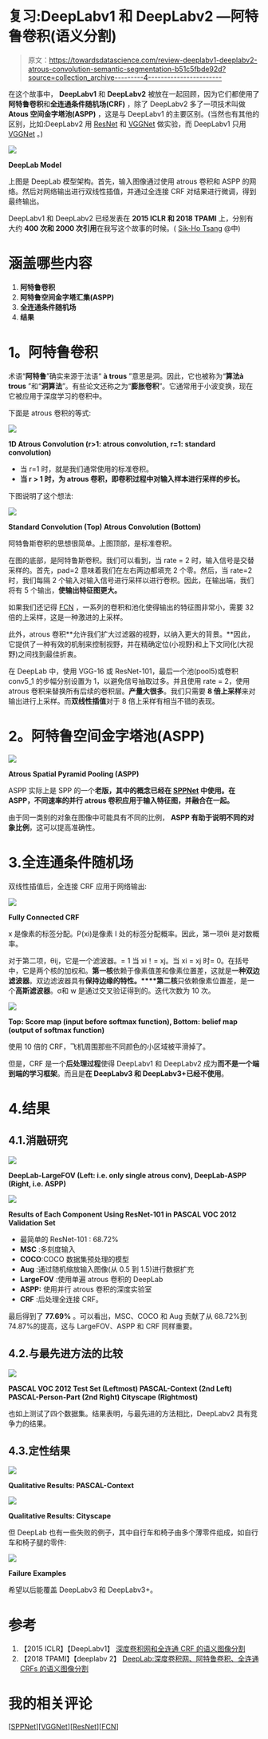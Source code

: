 # 复习:DeepLabv1 和 DeepLabv2 —阿特鲁卷积(语义分割)

> 原文：<https://towardsdatascience.com/review-deeplabv1-deeplabv2-atrous-convolution-semantic-segmentation-b51c5fbde92d?source=collection_archive---------4----------------------->

在这个故事中， **DeepLabv1** 和 **DeepLabv2** 被放在一起回顾，因为它们都使用了**阿特鲁卷积**和**全连通条件随机场(CRF)** ，除了 DeepLabv2 多了一项技术叫做 **Atous 空间金字塔池(ASPP)** ，这是与 DeepLabv1 的主要区别。(当然也有其他的区别，比如:DeepLabv2 用 [ResNet](/review-resnet-winner-of-ilsvrc-2015-image-classification-localization-detection-e39402bfa5d8) 和 [VGGNet](https://medium.com/coinmonks/paper-review-of-vggnet-1st-runner-up-of-ilsvlc-2014-image-classification-d02355543a11) 做实验，而 DeepLabv1 只用 [VGGNet](https://medium.com/coinmonks/paper-review-of-vggnet-1st-runner-up-of-ilsvlc-2014-image-classification-d02355543a11) 。)

![](img/61eeea2215224f184e94a88331394b96.png)

**DeepLab Model**

上图是 DeepLab 模型架构。首先，输入图像通过使用 atrous 卷积和 ASPP 的网络。然后对网络输出进行双线性插值，并通过全连接 CRF 对结果进行微调，得到最终输出。

DeepLabv1 和 DeepLabv2 已经发表在 **2015 ICLR 和 2018 TPAMI** 上，分别有大约 **400 次和 2000 次引用**在我写这个故事的时候。( [Sik-Ho Tsang](https://medium.com/u/aff72a0c1243?source=post_page-----b51c5fbde92d--------------------------------) @中)

# 涵盖哪些内容

1.  **阿特鲁卷积**
2.  **阿特鲁空间金字塔汇集(ASPP)**
3.  **全连通条件随机场**
4.  **结果**

# **1。阿特鲁卷积**

术语“**阿特鲁**”确实来源于法语“ **à trous** ”意思是洞。因此，它也被称为“**算法à trous** ”和“**洞算法**”。有些论文还称之为“**膨胀卷积**”。它通常用于小波变换，现在它被应用于深度学习的卷积中。

下面是 atrous 卷积的等式:

![](img/8ba891463ef8cc25435c4adb68e54cea.png)

**1D Atrous Convolution (r>1: atrous convolution, r=1: standard convolution)**

*   当 r=1 时，就是我们通常使用的标准卷积。
*   **当 r > 1 时，为 atrous 卷积，即卷积过程中对输入样本进行采样的步长。**

下图说明了这个想法:

![](img/0163f2494c0c099ec6b6afca2f6dac1c.png)

**Standard Convolution (Top) Atrous Convolution (Bottom)**

阿特鲁斯卷积的思想很简单。上图顶部，是标准卷积。

在图的底部，是阿特鲁斯卷积。我们可以看到，当 rate = 2 时，输入信号是交替采样的。首先，pad=2 意味着我们在左右两边都填充 2 个零。然后，当 rate=2 时，我们每隔 2 个输入对输入信号进行采样以进行卷积。因此，在输出端，我们将有 5 个输出，**使输出特征图更大。**

如果我们还记得 [FCN](/review-fcn-semantic-segmentation-eb8c9b50d2d1) ，一系列的卷积和池化使得输出的特征图非常小，需要 32 倍的上采样，这是一种激进的上采样。

此外，atrous 卷积**允许我们扩大过滤器的视野，以纳入更大的背景。**因此，它提供了一种有效的机制来控制视野，并在精确定位(小视野)和上下文同化(大视野)之间找到最佳折衷。

在 DeepLab 中，使用 VGG-16 或 ResNet-101，最后一个池(pool5)或卷积 conv5_1 的步幅分别设置为 1，以避免信号抽取过多。并且使用 rate = 2，使用 atrous 卷积来替换所有后续的卷积层。**产量大很多**。我们只需要 **8 倍上采样**来对输出进行上采样。而**双线性插值**对于 8 倍上采样有相当不错的表现。

# **2。阿特鲁空间金字塔池(ASPP)**

![](img/32a28c22a4074678600c716145719060.png)

**Atrous Spatial Pyramid Pooling (ASPP)**

ASPP 实际上是 SPP 的一个**老版，其中的概念已经在 [SPPNet](https://medium.com/coinmonks/review-sppnet-1st-runner-up-object-detection-2nd-runner-up-image-classification-in-ilsvrc-906da3753679) 中使用。在 ASPP，**不同速率的并行 atrous 卷积**应用于输入特征图，并融合在一起。**

由于同一类别的对象在图像中可能具有不同的比例， **ASPP 有助于说明不同的对象比例**，这可以提高准确性。

# 3.**全连通条件随机场**

双线性插值后，全连接 CRF 应用于网络输出:

![](img/fe85ba1fd66db6e03d8ca4ac64f7d90a.png)

**Fully Connected CRF**

x 是像素的标签分配。P(xi)是像素 I 处的标签分配概率。因此，第一项θi 是对数概率。

对于第二项，θij，它是一个滤波器。= 1 当 xi！= xj。当 xi = xj 时= 0。在括号中，它是两个核的加权和。**第一核**依赖于像素值差和像素位置差，这就是**一种双边滤波器**。双边滤波器具有**保持边缘的特性。****第二核**只依赖像素位置差，是一个**高斯滤波器**。σ和 w 是通过交叉验证得到的。迭代次数为 10 次。

![](img/f295487d01ee425784182c7ab1510130.png)

**Top: Score map (input before softmax function), Bottom: belief map (output of softmax function)**

使用 10 倍的 CRF，飞机周围那些不同颜色的小区域被平滑掉了。

但是，CRF 是一个**后处理过程**使得 DeepLabv1 和 DeepLabv2 成为**而不是一个端到端的学习框架**。而且是**在 DeepLabv3 和 DeepLabv3+已经不使用**。

# 4.**结果**

## 4.1.消融研究

![](img/10673fba45d20eacbf763a4362d6d039.png)

**DeepLab-LargeFOV (Left: i.e. only single atrous conv), DeepLab-ASPP (Right, i.e. ASPP)**

![](img/7cae4f1326103f2eaf50f4b2179e04ba.png)

**Results of Each Component Using ResNet-101 in PASCAL VOC 2012 Validation Set**

*   最简单的 ResNet-101 : 68.72%
*   **MSC** :多刻度输入
*   **COCO**:COCO 数据集预处理的模型
*   **Aug** :通过随机缩放输入图像(从 0.5 到 1.5)进行数据扩充
*   **LargeFOV** :使用单遍 atrous 卷积的 DeepLab
*   **ASPP:** 使用并行 atrous 卷积的深度实验室
*   **CRF** :后处理全连接 CRF。

最后得到了 **77.69%** 。可以看出，MSC、COCO 和 Aug 贡献了从 68.72%到 74.87%的提高，这与 LargeFOV、ASPP 和 CRF 同样重要。

## 4.2.与最先进方法的比较

![](img/b9ae96150a8f10c56cfaa2aa6bfff1ee.png)

**PASCAL VOC 2012 Test Set (Leftmost) PASCAL-Context (2nd Left) PASCAL-Person-Part (2nd Right) Cityscape (Rightmost)**

也如上测试了四个数据集。结果表明，与最先进的方法相比，DeepLabv2 具有竞争力的结果。

## 4.3.定性结果

![](img/4ddd2db121888d70e39f94232d74f19d.png)

**Qualitative Results: PASCAL-Context**

![](img/48f8ba56afc999e7eb48dfd147e85b3b.png)

**Qualitative Results: Cityscape**

但 DeepLab 也有一些失败的例子，其中自行车和椅子由多个薄零件组成，如自行车和椅子腿的零件:

![](img/3aea8109a8964536ca42c504e213b643.png)

**Failure Examples**

希望以后能覆盖 DeepLabv3 和 DeepLabv3+。

# 参考

1.  【2015 ICLR】【DeepLabv1】
    [深度卷积网和全连通 CRF 的语义图像分割](https://arxiv.org/abs/1412.7062)
2.  【2018 TPAMI】【deeplabv 2】
    [DeepLab:深度卷积网、阿特鲁卷积、全连通 CRFs 的语义图像分割](https://arxiv.org/abs/1606.00915)

# 我的相关评论

[[SPPNet](https://medium.com/coinmonks/review-sppnet-1st-runner-up-object-detection-2nd-runner-up-image-classification-in-ilsvrc-906da3753679)][[VGGNet](https://medium.com/coinmonks/paper-review-of-vggnet-1st-runner-up-of-ilsvlc-2014-image-classification-d02355543a11)][[ResNet](/review-resnet-winner-of-ilsvrc-2015-image-classification-localization-detection-e39402bfa5d8)][[FCN](/review-fcn-semantic-segmentation-eb8c9b50d2d1)]
